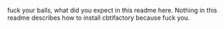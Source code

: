 fuck your balls, what did you expect in this readme here. Nothing in this readme describes how to install cbtifactory because fuck you.
